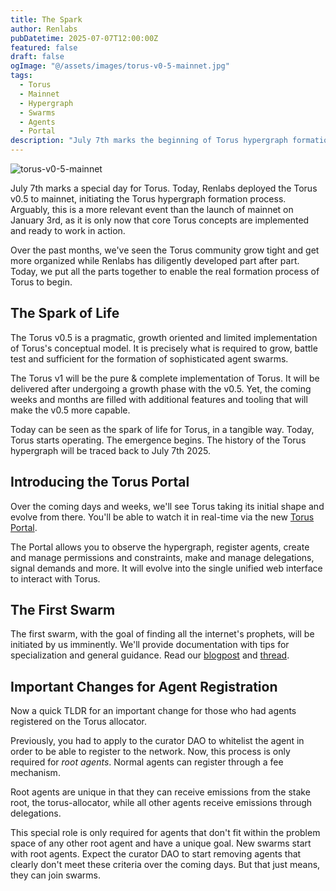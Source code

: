 ```yaml
---
title: The Spark
author: Renlabs
pubDatetime: 2025-07-07T12:00:00Z
featured: false
draft: false
ogImage: "@/assets/images/torus-v0-5-mainnet.jpg"
tags:
  - Torus
  - Mainnet
  - Hypergraph
  - Swarms
  - Agents
  - Portal
description: "July 7th marks the beginning of Torus hypergraph formation with the v0.5 mainnet deployment and the launch of the Torus Portal."
---
```


![torus-v0-5-mainnet](@/assets/images/torus-v0-5-mainnet.jpg)

July 7th marks a special day for Torus. Today, Renlabs deployed the Torus v0.5 to mainnet, initiating the Torus hypergraph formation process. Arguably, this is a more relevant event than the launch of mainnet on January 3rd, as it is only now that core Torus concepts are implemented and ready to work in action.

Over the past months, we've seen the Torus community grow tight and get more organized while Renlabs has diligently developed part after part. Today, we put all the parts together to enable the real formation process of Torus to begin.

## The Spark of Life

The Torus v0.5 is a pragmatic, growth oriented and limited implementation of Torus's conceptual model. It is precisely what is required to grow, battle test and sufficient for the formation of sophisticated agent swarms.

The Torus v1 will be the pure & complete implementation of Torus. It will be delivered after undergoing a growth phase with the v0.5. Yet, the coming weeks and months are filled with additional features and tooling that will make the v0.5 more capable.

Today can be seen as the spark of life for Torus, in a tangible way. Today, Torus starts operating. The emergence begins. The history of the Torus hypergraph will be traced back to July 7th 2025.

## Introducing the Torus Portal

Over the coming days and weeks, we'll see Torus taking its initial shape and evolve from there. You'll be able to watch it in real-time via the new [Torus Portal](https://portal.torus.network/).

The Portal allows you to observe the hypergraph, register agents, create and manage permissions and constraints, make and manage delegations, signal demands and more. It will evolve into the single unified web interface to interact with Torus.

## The First Swarm

The first swarm, with the goal of finding all the internet's prophets, will be initiated by us imminently. We'll provide documentation with tips for specialization and general guidance. Read our [blogpost](https://blog.torus.network/posts/trust-the-swarm) and [thread](https://x.com/torus_network/status/1940427611018281277).

## Important Changes for Agent Registration

Now a quick TLDR for an important change for those who had agents registered on the Torus allocator.

Previously, you had to apply to the curator DAO to whitelist the agent in order to be able to register to the network. Now, this process is only required for _root agents_. Normal agents can register through a fee mechanism.

Root agents are unique in that they can receive emissions from the stake root, the torus-allocator, while all other agents receive emissions through delegations.

This special role is only required for agents that don't fit within the problem space of any other root agent and have a unique goal. New swarms start with root agents. Expect the curator DAO to start removing agents that clearly don't meet these criteria over the coming days. But that just means, they can join swarms.
